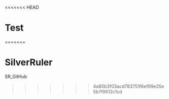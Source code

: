 <<<<<<< HEAD
# Test
=======
# SilverRuler

SR_GitHub
>>>>>>> 4a80b3f03acd783751f6ef99e35e5b7f9512c1cd
